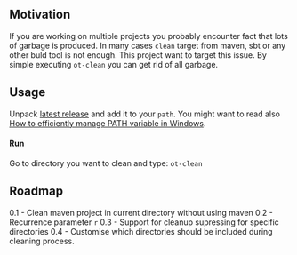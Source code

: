 ## Motivation

If you are working on multiple projects you probably encounter fact that lots
of garbage is produced. In many cases `clean` target from maven, sbt or any
other buld tool is not enough. This project want to target this issue. By simple
executing `ot-clean` you can get rid of all garbage.

## Usage

Unpack [latest release](https://github.com/ggajos/ot-clean/releases) and add it
to your `path`. You might want to read also [How to efficiently manage PATH variable in Windows](http://ggajos.com/environment-variables-management/).

#### Run

Go to directory you want to clean and type:
```ot-clean```

## Roadmap

0.1 - Clean maven project in current directory without using maven
0.2 - Recurrence parameter `r`
0.3 - Support for cleanup supressing for specific directories
0.4 - Customise which directories should be included during cleaning process.